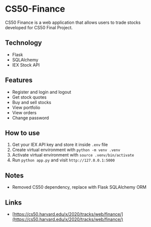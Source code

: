 # CS50-Finance

CS50 Finance is a web application that allows users to trade stocks developed for CS50 Final Project. 


## Technology

- Flask
- SQLAlchemy
- IEX Stock API


## Features

- Register and login and logout
- Get stock quotes
- Buy and sell stocks
- View portfolio
- View orders
- Change password


## How to use

1. Get your IEX API key and store it inside `.env` file
2. Create virtual environment with `python -m venv .venv`
3. Activate virtual environment with `source .venv/bin/activate`
4. Run `python app.py` and visit `http://127.0.0.1:5000`


## Notes

- Removed CS50 dependency, replace with Flask SQLAlchemy ORM


## Links

- [https://cs50.harvard.edu/x/2020/tracks/web/finance/](https://cs50.harvard.edu/x/2020/tracks/web/finance/)
